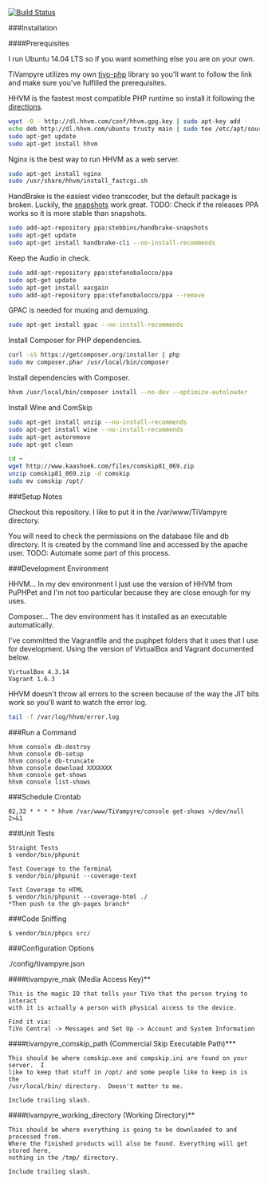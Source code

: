 [![Build Status](https://travis-ci.org/jimlind/TiVampyre.png?branch=master)](https://travis-ci.org/jimlind/TiVampyre)

###Installation

####Prerequisites

I run Ubuntu 14.04 LTS so if you want something else you are on your own.

TiVampyre utilizes my own [tivo-php](https://github.com/jimlind/tivo-php) library so you'll
want to follow the link and make sure you've fulfilled the prerequisites.

HHVM is the fastest most compatible PHP runtime so install it following the
[directions](https://github.com/facebook/hhvm/wiki/Prebuilt-Packages-on-Ubuntu-14.04).
```sh
wget -O - http://dl.hhvm.com/conf/hhvm.gpg.key | sudo apt-key add -
echo deb http://dl.hhvm.com/ubuntu trusty main | sudo tee /etc/apt/sources.list.d/hhvm.list
sudo apt-get update
sudo apt-get install hhvm
```

Nginx is the best way to run HHVM as a web server.
```sh
sudo apt-get install nginx
sudo /usr/share/hhvm/install_fastcgi.sh
```

HandBrake is the easiest video transcoder, but the default package is broken. Luckily,
the [snapshots](https://launchpad.net/~stebbins/+archive/ubuntu/handbrake-snapshots) work great.
TODO: Check if the releases PPA works so it is more stable than snapshots.
```sh
sudo add-apt-repository ppa:stebbins/handbrake-snapshots
sudo apt-get update
sudo apt-get install handbrake-cli --no-install-recommends
```

Keep the Audio in check.
```sh
sudo add-apt-repository ppa:stefanobalocco/ppa
sudo apt-get update
sudo apt-get install aacgain
sudo add-apt-repository ppa:stefanobalocco/ppa --remove
```

GPAC is needed for muxing and demuxing.
```sh
sudo apt-get install gpac --no-install-recommends
```

Install Composer for PHP dependencies.
```sh
curl -sS https://getcomposer.org/installer | php
sudo mv composer.phar /usr/local/bin/composer
```

Install dependencies with Composer.
```sh
hhvm /usr/local/bin/composer install --no-dev --optimize-autoloader
```

Install Wine and ComSkip
```sh
sudo apt-get install unzip --no-install-recommends
sudo apt-get install wine --no-install-recommends
sudo apt-get autoremove
sudo apt-get clean

cd ~
wget http://www.kaashoek.com/files/comskip81_069.zip
unzip comskip81_069.zip -d comskip
sudo mv comskip /opt/
```

###Setup Notes

Checkout this repository.
I like to put it in the /var/www/TiVampyre directory.

You will need to check the permissions on the database file and db directory.
It is created by the command line and accessed by the apache user.
TODO: Automate some part of this process.

###Development Environment

HHVM...
In my dev environment I just use the version of HHVM from PuPHPet and I'm not too
particular because they are close enough for my uses.

Composer...
The dev environment has it installed as an executable
automatically.

I've committed the Vagrantfile and the puphpet folders that it uses that I use for
development. Using the version of VirtualBox and Vagrant documented below.

```
VirtualBox 4.3.14
Vagrant 1.6.3
```

HHVM doesn't throw all errors to the screen because of the way the JIT bits work so
you'll want to watch the error log.

```sh
tail -f /var/log/hhvm/error.log
```

###Run a Command

    hhvm console db-destroy
    hhvm console db-setup
    hhvm console db-truncate
    hhvm console download XXXXXXX
    hhvm console get-shows
    hhvm console list-shows

###Schedule Crontab
```
02,32 * * * * hhvm /var/www/TiVampyre/console get-shows >/dev/null 2>&1
```

###Unit Tests

    Straight Tests
    $ vendor/bin/phpunit

    Test Coverage to the Terminal
    $ vendor/bin/phpunit --coverage-text

    Test Coverage to HTML
    $ vendor/bin/phpunit --coverage-html ./
    *Then push to the gh-pages branch*

###Code Sniffing

    $ vendor/bin/phpcs src/

###Configuration Options

./config/tivampyre.json

####tivampyre_mak (Media Access Key)**

    This is the magic ID that tells your TiVo that the person trying to interact
    with it is actually a person with physical access to the device.

    Find it via:
    TiVo Central -> Messages and Set Up -> Account and System Information

####tivampyre_comskip_path (Commercial Skip Executable Path)***

    This should be where comskip.exe and compskip.ini are found on your server.  I
    like to keep that stuff in /opt/ and some people like to keep in is the
    /usr/local/bin/ directory.  Doesn't matter to me.

    Include trailing slash.

####tivampyre_working_directory (Working Directory)**

    This should be where everything is going to be downloaded to and processed from.
    Where the finished products will also be found. Everything will get stored here,
    nothing in the /tmp/ directory.

    Include trailing slash.
